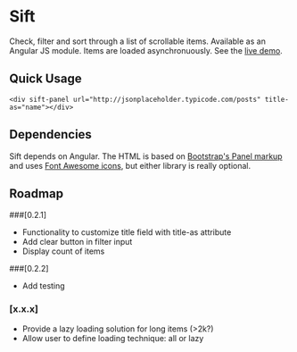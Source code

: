# Sift
Check, filter and sort through a list of scrollable items. Available as an Angular JS module. Items are loaded asynchronuously. See the [live demo](http://fcosrno.github.io/sift/).

## Quick Usage

	<div sift-panel url="http://jsonplaceholder.typicode.com/posts" title-as="name"></div>


## Dependencies

Sift depends on Angular. The HTML is based on [Bootstrap's Panel markup](http://getbootstrap.com/components/#panels) and uses [Font Awesome icons](http://fortawesome.github.io/Font-Awesome/), but either library is really optional.

## Roadmap

###[0.2.1]
- Functionality to customize title field with title-as attribute
- Add clear button in filter input
- Display count of items

###[0.2.2]
- Add testing

### [x.x.x]
- Provide a lazy loading solution for long items (>2k?)
- Allow user to define loading technique: all or lazy